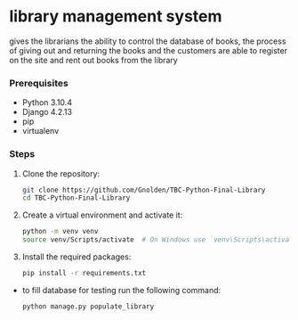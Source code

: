 # library management system

gives the librarians the ability to control the database of books, the process of giving out and returning the books and
the customers are able to register on the site and rent out books from the library

### Prerequisites
- Python 3.10.4
- Django 4.2.13
- pip
- virtualenv 

### Steps
1. Clone the repository:
   ```bash
   git clone https://github.com/Gnolden/TBC-Python-Final-Library
   cd TBC-Python-Final-Library
   
2. Create a virtual environment and activate it:
   ```bash
   python -m venv venv
   source venv/Scripts/activate  # On Windows use `venv\Scripts\activate`

3. Install the required packages:
   ```bash
   pip install -r requirements.txt

* to fill database for testing run the following command:
   ```bash
   python manage.py populate_library